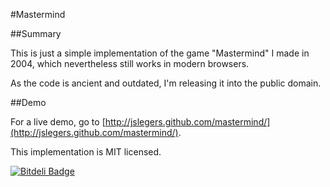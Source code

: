
#Mastermind

##Summary

This is just a simple implementation of the game "Mastermind" I made in 2004, which nevertheless still works in modern browsers.

As the code is ancient and outdated, I'm releasing it into the public domain.

##Demo

For a live demo, go to [http://jslegers.github.com/mastermind/](http://jslegers.github.com/mastermind/).

This implementation is MIT licensed.

[![Bitdeli Badge](https://d2weczhvl823v0.cloudfront.net/jslegers/mastermind/trend.png)](https://bitdeli.com/free "Bitdeli Badge")

